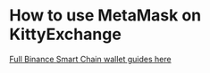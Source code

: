 # How to use MetaMask on KittyExchange

[Full Binance Smart Chain wallet guides here](https://docs.binance.org/smart-chain/wallet/metamask.html)




